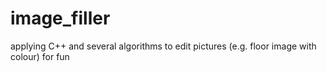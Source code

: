 # image_filler
applying C++ and several algorithms to edit pictures (e.g. floor image with colour) for fun
